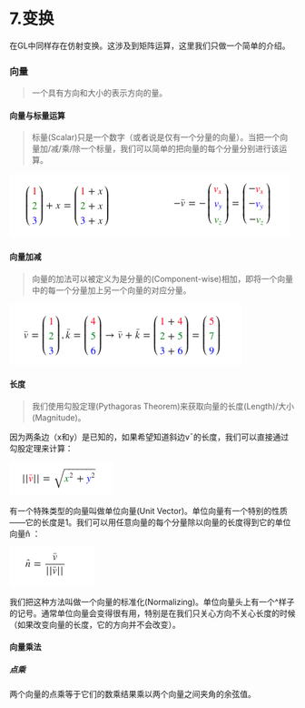 # 7.变换

在GL中同样存在仿射变换。这涉及到矩阵运算，这里我们只做一个简单的介绍。

### 向量

> 一个具有方向和大小的表示方向的量。

#### 向量与标量运算

> 标量(Scalar)只是一个数字（或者说是仅有一个分量的向量）。当把一个向量加/减/乘/除一个标量，我们可以简单的把向量的每个分量分别进行该运算。

![向量与标量运算](https://github.com/CodeWicky/Learning-OpenGL/raw/master/%E5%85%A5%E9%97%A8/Pics/%E5%90%91%E9%87%8F%E4%B8%8E%E6%A0%87%E9%87%8F%E8%BF%90%E7%AE%97.png)

#### 向量加减

> 向量的加法可以被定义为是分量的(Component-wise)相加，即将一个向量中的每一个分量加上另一个向量的对应分量。

![向量加减](https://github.com/CodeWicky/Learning-OpenGL/raw/master/%E5%85%A5%E9%97%A8/Pics/%E5%90%91%E9%87%8F%E5%8A%A0%E5%87%8F.png)

#### 长度

> 我们使用勾股定理(Pythagoras Theorem)来获取向量的长度(Length)/大小(Magnitude)。


因为两条边（x和y）是已知的，如果希望知道斜边v¯的长度，我们可以直接通过勾股定理来计算：

![向量的长度](https://github.com/CodeWicky/Learning-OpenGL/raw/master/%E5%85%A5%E9%97%A8/Pics/%E5%90%91%E9%87%8F%E7%9A%84%E9%95%BF%E5%BA%A6.png)

有一个特殊类型的向量叫做单位向量(Unit Vector)。单位向量有一个特别的性质——它的长度是1。我们可以用任意向量的每个分量除以向量的长度得到它的单位向量n̂ ：

![单位向量](https://github.com/CodeWicky/Learning-OpenGL/raw/master/%E5%85%A5%E9%97%A8/Pics/%E5%8D%95%E4%BD%8D%E5%90%91%E9%87%8F.png)

我们把这种方法叫做一个向量的标准化(Normalizing)。单位向量头上有一个^样子的记号。通常单位向量会变得很有用，特别是在我们只关心方向不关心长度的时候（如果改变向量的长度，它的方向并不会改变）。

#### 向量乘法

##### 点乘

两个向量的点乘等于它们的数乘结果乘以两个向量之间夹角的余弦值。




